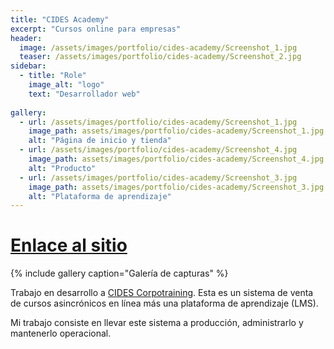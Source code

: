```yaml
---
title: "CIDES Academy"
excerpt: "Cursos online para empresas"
header:
  image: /assets/images/portfolio/cides-academy/Screenshot_1.jpg
  teaser: /assets/images/portfolio/cides-academy/Screenshot_2.jpg
sidebar:
  - title: "Role"    
    image_alt: "logo"
    text: "Desarrollador web"
  
gallery:
  - url: /assets/images/portfolio/cides-academy/Screenshot_1.jpg
    image_path: assets/images/portfolio/cides-academy/Screenshot_1.jpg
    alt: "Página de inicio y tienda"
  - url: /assets/images/portfolio/cides-academy/Screenshot_4.jpg
    image_path: assets/images/portfolio/cides-academy/Screenshot_4.jpg
    alt: "Producto"
  - url: /assets/images/portfolio/cides-academy/Screenshot_3.jpg
    image_path: assets/images/portfolio/cides-academy/Screenshot_3.jpg
    alt: "Plataforma de aprendizaje"
---
```


# [Enlace al sitio](https://cides.academy/)

{% include gallery caption="Galería de capturas" %}

Trabajo en desarrollo a [CIDES Corpotraining](https://www.cides.com/). Esta es un sistema de venta de cursos asincrónicos en línea  más una plataforma de aprendizaje (LMS).

Mi trabajo consiste en llevar este sistema a producción, administrarlo y mantenerlo operacional.




